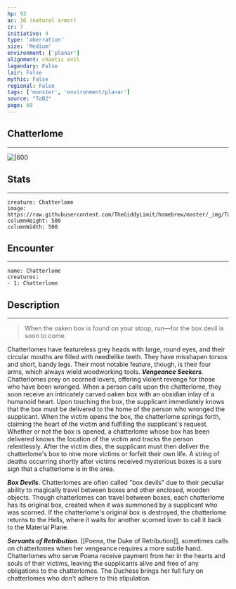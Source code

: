 ```yaml
---
hp: 93
ac: 16 (natural armor)
cr: 7
initiative: 4
type: 'aberration'    
size: 'Medium'
environment: ['planar']
alignment: chaotic evil
legendary: False
lair: False
mythic: False
regional: False
tags: ['monster', 'environment/planar']
source: "ToB2"
page: 60
---
```


## Chatterlome
---

![|600](https://raw.githubusercontent.com/TheGiddyLimit/homebrew/master/_img/ToB2/creature/Chatterlome.webp)

## Stats
---

```statblock
creature: Chatterlome
image: https://raw.githubusercontent.com/TheGiddyLimit/homebrew/master/_img/ToB2/creature/token/Chatterlome%20%28Token%29.png
columnHeight: 500
columnWidth: 500
```

## Encounter
---

```encounter-table
name: Chatterlome
creatures:
- 1: Chatterlome
```

## Description
---
>When the oaken box is found on your stoop, run—for the box devil is soon to come.

Chatterlomes have featureless grey heads with large, round eyes, and their circular mouths are filled with needlelike teeth. They have misshapen torsos and short, bandy legs. Their most notable feature, though, is their four arms, which always wield woodworking tools.
**_Vengeance Seekers_**. Chatterlomes prey on scorned lovers, offering violent revenge for those who have been wronged. When a person calls upon the chatterlome, they soon receive an intricately carved oaken box with an obsidian inlay of a humanoid heart. Upon touching the box, the supplicant immediately knows that the box must be delivered to the home of the person who wronged the supplicant. When the victim opens the box, the chatterlome springs forth, claiming the heart of the victim and fulfilling the supplicant's request. Whether or not the box is opened, a chatterlome whose box has been delivered knows the location of the victim and tracks the person relentlessly. After the victim dies, the supplicant must then deliver the chatterlome's box to nine more victims or forfeit their own life. A string of deaths occurring shortly after victims received mysterious boxes is a sure sign that a chatterlome is in the area.

**_Box Devils_**. Chatterlomes are often called "box devils" due to their peculiar ability to magically travel between boxes and other enclosed, wooden objects. Though chatterlomes can travel between boxes, each chatterlome has its original box, created when it was summoned by a supplicant who was scorned. If the chatterlome's original box is destroyed, the chatterlome returns to the Hells, where it waits for another scorned lover to call it back to the Material Plane.

**_Servants of Retribution_**. [[Poena, the Duke of Retribution]], sometimes calls on chatterlomes when her vengeance requires a more subtle hand. Chatterlomes who serve Poena receive payment from her in the hearts and souls of their victims, leaving the supplicants alive and free of any obligations to the chatterlomes. The Duchess brings her full fury on chatterlomes who don't adhere to this stipulation.






